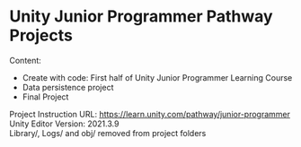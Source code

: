 # Unity Junior Programmer Pathway Projects
Content:
- Create with code: First half of Unity Junior Programmer Learning Course
- Data persistence project
- Final Project

Project Instruction URL: https://learn.unity.com/pathway/junior-programmer <br />
Unity Editor Version: 2021.3.9<br />
Library/, Logs/ and obj/ removed from project folders
